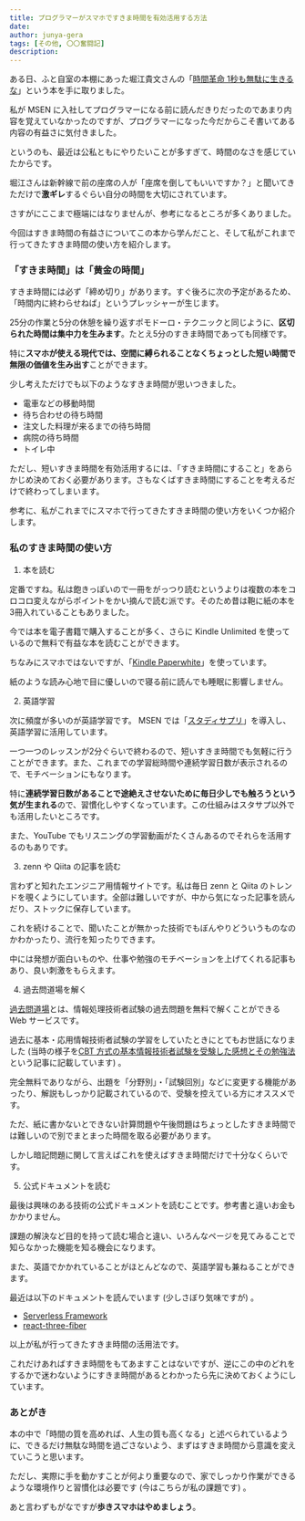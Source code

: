 ```yaml
---
title: プログラマーがスマホですきま時間を有効活用する方法
date: 
author: junya-gera
tags: [その他, 〇〇奮闘記]
description: 
---
```


ある日、ふと自室の本棚にあった堀江貴文さんの「[時間革命 1秒も無駄に生きるな](https://www.amazon.co.jp/%E6%99%82%E9%96%93%E9%9D%A9%E5%91%BD-%EF%BC%91%E7%A7%92%E3%82%82%E3%83%A0%E3%83%80%E3%81%AB%E7%94%9F%E3%81%8D%E3%82%8B%E3%81%AA-%E5%A0%80%E6%B1%9F-%E8%B2%B4%E6%96%87-ebook/dp/B07W5N2HK1)」という本を手に取りました。

私が MSEN に入社してプログラマーになる前に読んだきりだったのであまり内容を覚えていなかったのですが、プログラマーになった今だからこそ書いてある内容の有益さに気付きました。

というのも、最近は公私ともにやりたいことが多すぎて、時間のなさを感じていたからです。

堀江さんは新幹線で前の座席の人が「座席を倒してもいいですか？」と聞いてきただけで**激ギレ**するぐらい自分の時間を大切にされています。

さすがにここまで極端にはなりませんが、参考になるところが多くありました。

今回はすきま時間の有益さについてこの本から学んだこと、そして私がこれまで行ってきたすきま時間の使い方を紹介します。

### 「すきま時間」は「黄金の時間」

すきま時間には必ず「締め切り」があります。すぐ後ろに次の予定があるため、「時間内に終わらせねば」というプレッシャーが生じます。

25分の作業と5分の休憩を繰り返すポモドーロ・テクニックと同じように、**区切られた時間は集中力を生みます**。たとえ5分のすきま時間であっても同様です。

特に**スマホが使える現代では、空間に縛られることなくちょっとした短い時間で無限の価値を生み出す**ことができます。

少し考えただけでも以下のようなすきま時間が思いつきました。

- 電車などの移動時間
- 待ち合わせの待ち時間
- 注文した料理が来るまでの待ち時間
- 病院の待ち時間
- トイレ中

ただし、短いすきま時間を有効活用するには、「すきま時間にすること」をあらかじめ決めておく必要があります。さもなくばすきま時間にすることを考えるだけで終わってしまいます。

参考に、私がこれまでにスマホで行ってきたすきま時間の使い方をいくつか紹介します。

### 私のすきま時間の使い方

1. 本を読む

定番ですね。私は飽きっぽいので一冊をがっつり読むというよりは複数の本をコロコロ変えながらポイントをかい摘んで読む派です。そのため昔は鞄に紙の本を3冊入れていることもありました。

今では本を電子書籍で購入することが多く、さらに Kindle Unlimited を使っているので無料で有益な本を読むことができます。

ちなみにスマホではないですが、「[Kindle Paperwhite](https://www.amazon.co.jp/Kindle-Paperwhite-6-8%E3%82%A4%E3%83%B3%E3%83%81%E3%83%87%E3%82%A3%E3%82%B9%E3%83%97%E3%83%AC%E3%82%A4-%E8%89%B2%E8%AA%BF%E8%AA%BF%E7%AF%80%E3%83%A9%E3%82%A4%E3%83%88%E6%90%AD%E8%BC%89-%E5%BA%83%E5%91%8A%E3%81%AA%E3%81%97/dp/B08N3J8GTX/ref=sr_1_1?keywords=%E3%82%AD%E3%83%B3%E3%83%89%E3%83%AB%E3%83%9A%E3%83%BC%E3%83%91%E3%83%BC%E3%83%9B%E3%83%AF%E3%82%A4%E3%83%88&qid=1664628561&qu=eyJxc2MiOiIzLjM0IiwicXNhIjoiMi43NCIsInFzcCI6IjIuNjMifQ%3D%3D&sr=8-1)」を使っています。

紙のような読み心地で目に優しいので寝る前に読んでも睡眠に影響しません。

2. 英語学習

次に頻度が多いのが英語学習です。 MSEN では「[スタディサプリ](https://studysapuri.jp/)」を導入し、英語学習に活用しています。

一つ一つのレッスンが2分ぐらいで終わるので、短いすきま時間でも気軽に行うことができます。また、これまでの学習総時間や連続学習日数が表示されるので、モチベーションにもなります。

特に**連続学習日数があることで途絶えさせないために毎日少しでも触ろうという気が生まれる**ので、習慣化しやすくなっています。この仕組みはスタサプ以外でも活用したいところです。

また、YouTube でもリスニングの学習動画がたくさんあるのでそれらを活用するのもありです。

3. zenn や Qiita の記事を読む

言わずと知れたエンジニア用情報サイトです。私は毎日 zenn と Qiita のトレンドを覗くようにしています。全部は難しいですが、中から気になった記事を読んだり、ストックに保存しています。

これを続けることで、聞いたことが無かった技術でもぼんやりどういうものなのかわかったり、流行を知ったりできます。

中には発想が面白いものや、仕事や勉強のモチベーションを上げてくれる記事もあり、良い刺激をもらえます。

4. 過去問道場を解く

[過去問道場](https://www.fe-siken.com/)とは、情報処理技術者試験の過去問題を無料で解くことができる Web サービスです。

過去に基本・応用情報技術者試験の学習をしていたときにとてもお世話になりました (当時の様子を[CBT 方式の基本情報技術者試験を受験した感想とその勉強法](https://mseeeen.msen.jp/take-the-kihon-joho-exam-at-cbt/)という記事に記載しています) 。

完全無料でありながら、出題を「分野別」・「試験回別」などに変更する機能があったり、解説もしっかり記載されているので、受験を控えている方にオススメです。

ただ、紙に書かないとできない計算問題や午後問題はちょっとしたすきま時間では難しいので別でまとまった時間を取る必要があります。

しかし暗記問題に関して言えばこれを使えばすきま時間だけで十分なくらいです。

5. 公式ドキュメントを読む

最後は興味のある技術の公式ドキュメントを読むことです。参考書と違いお金もかかりません。

課題の解決など目的を持って読む場合と違い、いろんなページを見てみることで知らなかった機能を知る機会になります。

また、英語でかかれていることがほとんどなので、英語学習も兼ねることができます。

最近は以下のドキュメントを読んでいます (少しさぼり気味ですが) 。

- [Serverless Framework](https://www.serverless.com/framework/docs)
- [react-three-fiber](https://docs.pmnd.rs/react-three-fiber/getting-started/introduction)

以上が私が行ってきたすきま時間の活用法です。

これだけあればすきま時間をもてあますことはないですが、逆にこの中のどれをするかで迷わないようにすきま時間があるとわかったら先に決めておくようにしています。

### あとがき

本の中で「時間の質を高めれば、人生の質も高くなる」と述べられているように、できるだけ無駄な時間を過ごさないよう、まずはすきま時間から意識を変えていこうと思います。

ただし、実際に手を動かすことが何より重要なので、家でしっかり作業ができるような環境作りと習慣化は必要です (今はこちらが私の課題です) 。

あと言わずもがなですが**歩きスマホはやめましょう**。